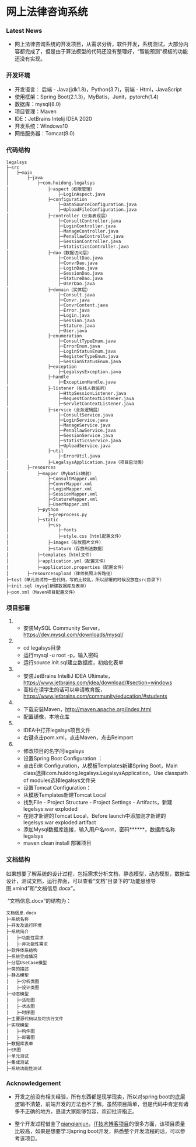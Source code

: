 # 网上法律咨询系统

### Latest News

- 网上法律咨询系统的开发项目，从需求分析，软件开发，系统测试，大部分内容都完成了，但是由于算法模型的代码还没有整理好，“智能预测”模板的功能还没有实现。

### 开发环境

- 开发语言： 后端 - Java(jdk1.8)，Python(3.7)，前端 - Html，JavaScript     
- 使用框架：Spring Boot(2.1.3)，MyBatis，Junit，pytorch(1.4)
- 数据库：mysql(8.0)
- 项目管理：Maven
- IDE：JetBrains Intelij IDEA 2020
- 开发系统：Windows10
- 网络服务器：Tomcat(9.0)

### 代码结构

```
legalsys
├─src 
│	├─main
│		├─java
│			├─com.huidong.legalsys
│				├─aspect（权限管理）
│					├─LoginAspect.java
│				├─configuration
│					├─DataSourceConfiguration.java
│					├─UploadFileConfiguration.java
│				├─controller（业务表现层）
│					├─ConsultController.java
│					├─LoginController.java
│					├─ManageController.java
│					├─PenallawController.java
│					├─SessionController.java
│					├─StatisticsController.java
│				├─dao（数据访问层）
│					├─ConsultDao.java
│					├─ConvrDao.java
│					├─LoginDao.java
│					├─SessionDao.java
│					├─StatureDao.java
│					├─UserDao.java
│				├─domain（实体层）
│					├─Consult.java
│					├─Convr.java
│					├─ConvrContent.java
│					├─Error.java
│					├─Login.java
│					├─Session.java
│					├─Stature.java
│					├─User.java
│				├─enumeration
│					├─ConsultTypeEnum.java
│					├─ErrorEnum.java
│					├─LoginStatusEnum.java
│					├─RegisterTypeEnum.java
│					├─SessionStatusEnum.java
│				├─exception
│					├─LegalsysException.java
│				├─handle
│					├─ExceptionHandle.java
│				├─listener（在线人数监听）
│					├─HttpSessionListener.java
│					├─RequestContextListener.java
│					├─ServletContextListener.java
│				├─service（业务逻辑层）
│					├─ConsultService.java
│					├─LoginService.java
│					├─ManageService.java
│					├─PenallawService.java
│					├─SessionService.java
│					├─StatisticsService.java
│					├─UploadService.java
│				├─util
│					├─ErrorUtil.java
│				├─LegalsysApplication.java（项目启动类）
│		├─resources
│			├─mapper（Mybatis映射）
│				├─ConsultMapper.xml
│				├─ConvrMapper.xml
│				├─LoginMapper.xml
│				├─SessionMapper.xml
│				├─StatureMapper.xml
│				├─UserMapper.xml
│			├─python
│				├─preprocess.py
│			├─static
│				├─css
│					├─fonts
│					├─style.css（html配置文件）
│				├─images（存放图片文件）
│				├─stature（存放刑法数据）
│			├─templates（html文件）
│			├─application.yml（配置文件）
│			├─application.properties（配置文件）
│		├─resourcesupload（律师执照上传路径）
├─test（单元测试的一些代码，写的比较乱，所以部署的时候没放在src目录下）
├─init.sql（mysql新建数据库及表单）
├─pom.xml（Maven项目配置文件）
```

### 项目部署

1. - 安装MySQL Community Server，https://dev.mysql.com/downloads/mysql/

2. - cd legalsys目录
   - 运行mysql -u root -p，输入密码
   - 运行source init.sql建立数据库，初始化表单

3. - 安装JetBrains IntelliJ IDEA Ultimate，https://www.jetbrains.com/idea/download/#section=windows
   - 高校在读学生的话可以申请教育版，https://www.jetbrains.com/community/education/#students

4. - 下载安装Maven，http://maven.apache.org/index.html
   - 配置镜像，本地仓库

5. - IDEA中打开legalsys项目文件
   - 右键点击pom.xml，点击Maven，点击Reimport
6. - 修改项目的名字问legalsys
   - 设置Spring Boot Configuration ：
   - 点击Edit Configuration，从模板Templates新建Spring Boot，Main class选择com.huidong.legalsys.LegalsysApplication，Use classpath of modules选择legalsys文件夹
   - 设置Tomcat Configuration：
   - 从模板Templates新建Tomcat Local
   - 找到File - Project Structure - Project Settings - Artifacts，新建legelsys:war exploded
   - 在刚才新建的Tomcat Local，Before launch中添加刚才新建的legelsys:war exploded artifact
   - 添加Mysql数据库连接，输入用户名root，密码******，数据库名称legalsys
   - maven clean install 部署项目

### 文档结构

​	如果想要了解系统的设计过程，包括需求分析文档，静态模型，动态模型，数据库设计，测试文档，运行界面，可以查看“文档”目录下的“功能思维导图.xmind”和“文档信息.docx”。

​	“文档信息.docx”的结构为：

```
文档信息.docx
├─系统名称 
├─开发及运行环境
├─系统简介
│	├─功能性需求
│	├─非功能性需求
├─软件体系结构
├─系统完成情况
├─分层UseCase模型
├─类的描述
├─静态模型
│	├─分析类图
│	├─设计类图
├─动态模型
│	├─活动图
│	├─状态图
│	├─时序图
├─主要源代码以及可执行文件
├─实现模型
│	├─构件图
│	├─部署图
├─数据库表单
├─ER图
├─单元测试
├─集成测试
├─系统功能性测试
```

### Acknowledgement

- 开发之前没有相关经验，所有东西都是现学现卖，所以对spring boot的底层逻辑不清楚，前端开发的方法也不了解。虽然项目简单，但是代码中肯定有诸多不正确的地方，恳请大家能够包容，欢迎批评指正。

- 整个开发过程借鉴了[qianqianjun](https://github.com/qianqianjun)，[IT技术博客项目](https://github.com/qianqianjun/spring-boot-blog)的很多方面，该项目质量比较高，如果是想要学习spring boot开发，熟悉整个开发流程的话，可以参考该项目。